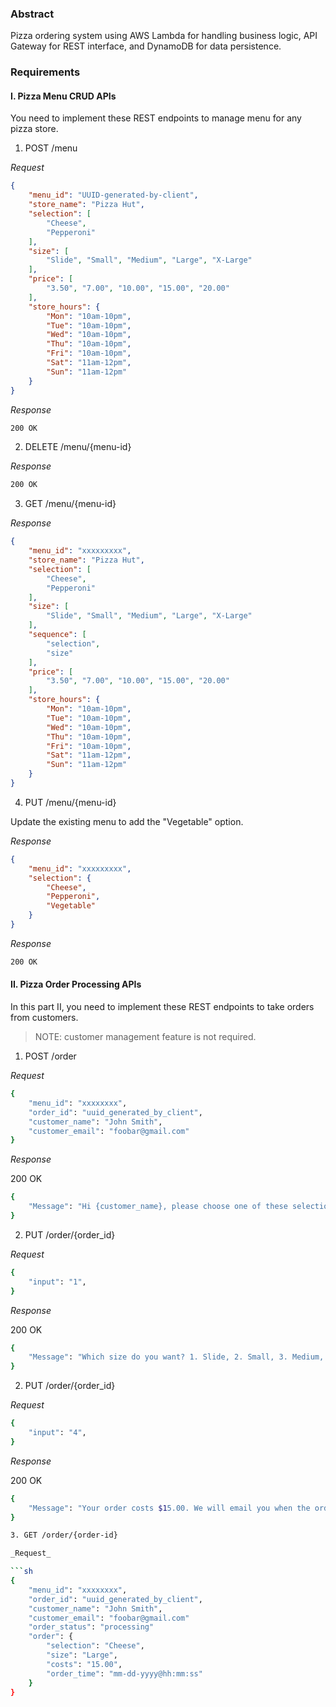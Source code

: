 ### Abstract

Pizza ordering system using AWS Lambda for handling business logic, API Gateway for REST interface, and DynamoDB for data persistence.

### Requirements

#### I. Pizza Menu CRUD APIs

You need to implement these REST endpoints to manage menu for any pizza store.

1. POST /menu

_Request_

```json
{
    "menu_id": "UUID-generated-by-client",
    "store_name": "Pizza Hut",
    "selection": [
        "Cheese",
        "Pepperoni"
    ],
    "size": [
        "Slide", "Small", "Medium", "Large", "X-Large"
    ],
    "price": [
        "3.50", "7.00", "10.00", "15.00", "20.00"
    ],
    "store_hours": {
        "Mon": "10am-10pm",
        "Tue": "10am-10pm",
        "Wed": "10am-10pm",
        "Thu": "10am-10pm",
        "Fri": "10am-10pm",
        "Sat": "11am-12pm",
        "Sun": "11am-12pm"
    }
}
```

_Response_

```sh
200 OK
```

2. DELETE /menu/{menu-id}

_Response_

```sh
200 OK
```

3. GET /menu/{menu-id}

_Response_

```json
{
    "menu_id": "xxxxxxxxx",
    "store_name": "Pizza Hut",
    "selection": [ 
        "Cheese",
        "Pepperoni"
    ],
    "size": [
        "Slide", "Small", "Medium", "Large", "X-Large"
    ],
    "sequence": [
        "selection",
        "size"
    ],
    "price": [
        "3.50", "7.00", "10.00", "15.00", "20.00"
    ],
    "store_hours": {
        "Mon": "10am-10pm",
        "Tue": "10am-10pm",
        "Wed": "10am-10pm",
        "Thu": "10am-10pm",
        "Fri": "10am-10pm",
        "Sat": "11am-12pm",
        "Sun": "11am-12pm"
    }
}
```

4. PUT /menu/{menu-id}

Update the existing menu to add the "Vegetable" option.

_Response_

```json
{
    "menu_id": "xxxxxxxxx",
    "selection": { 
        "Cheese",
        "Pepperoni",
        "Vegetable"
    }   
}
```

_Response_

```sh
200 OK
```

#### II. Pizza Order Processing APIs

In this part II, you need to implement these REST endpoints to take orders from customers.

> NOTE: customer management feature is not required.

1. POST /order

_Request_

```sh
{   
    "menu_id": "xxxxxxxx",
    "order_id": "uuid_generated_by_client",
    "customer_name": "John Smith",
    "customer_email": "foobar@gmail.com"
}
```

_Response_

200 OK 

```sh
{
    "Message": "Hi {customer_name}, please choose one of these selection:  1. Cheese, 2. Pepperoni, 3.Vegetable"
}
```

2. PUT /order/{order_id}

_Request_

```sh
{   
    "input": "1",
}
```

_Response_

200 OK 

```sh
{
    "Message": "Which size do you want? 1. Slide, 2. Small, 3. Medium, 4. Large, 5. X-Large"
}
```

2. PUT /order/{order_id}

_Request_

```sh
{   
    "input": "4",
}
```

_Response_

200 OK 

```sh
{
    "Message": "Your order costs $15.00. We will email you when the order is ready. Thank you!"
}

3. GET /order/{order-id}

_Request_

```sh
{   
    "menu_id": "xxxxxxxx",
    "order_id": "uuid_generated_by_client",
    "customer_name": "John Smith",
    "customer_email": "foobar@gmail.com"
    "order_status": "processing"
    "order": {
        "selection": "Cheese",
        "size": "Large",
        "costs": "15.00",
        "order_time": "mm-dd-yyyy@hh:mm:ss"
    }
}
```


